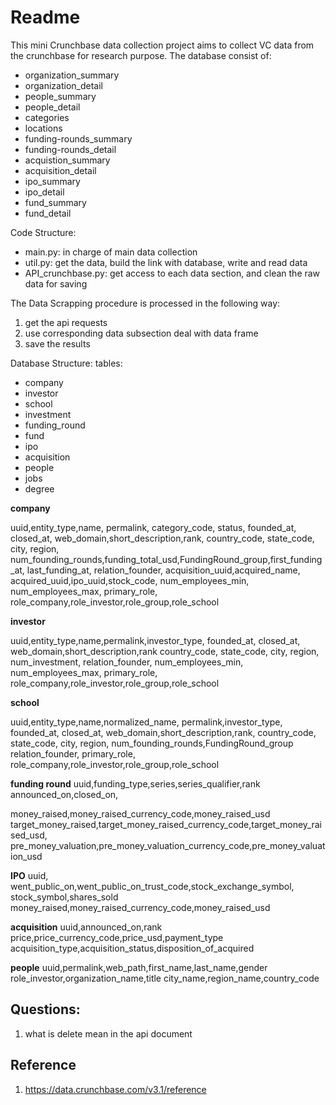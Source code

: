 # Readme
This mini Crunchbase data collection project aims to collect VC data from the crunchbase for research purpose.
The database consist of: 

* organization_summary
* organization_detail
* people_summary
* people_detail
* categories
* locations
* funding-rounds_summary
* funding-rounds_detail
* acquistion_summary
* acquisition_detail
* ipo_summary
* ipo_detail
* fund_summary
* fund_detail


Code Structure:

* main.py: in charge of main data collection
* util.py: get the data, build the link with database, write and read data
* API_crunchbase.py: get access to each data section, and clean the raw data for saving 



The Data Scrapping procedure is processed in the following way:

1. get the api requests
2. use corresponding data subsection deal with data frame
3. save the results


Database Structure: 
tables: 
* company 
* investor
* school
* investment
* funding_round
* fund
* ipo
* acquisition 
* people
* jobs
* degree 



**company** 

uuid,entity_type,name, permalink, category_code, status, founded_at, closed_at, web_domain,short_description,rank,
country_code, state_code, city, region, 
num_founding_rounds,funding_total_usd,FundingRound_group,first_funding_at, last_funding_at, 
relation_founder, 
acquisition_uuid,acquired_name, acquired_uuid,ipo_uuid,stock_code, 
num_employees_min, num_employees_max, 
primary_role, role_company,role_investor,role_group,role_school

**investor**

uuid,entity_type,name,permalink,investor_type, founded_at, closed_at, web_domain,short_description,rank
country_code, state_code, city, region,
num_investment,
relation_founder,
num_employees_min, num_employees_max, 
primary_role, role_company,role_investor,role_group,role_school

**school**

uuid,entity_type,name,normalized_name, permalink,investor_type, founded_at, closed_at, web_domain,short_description,rank,
country_code, state_code, city, region, 
num_founding_rounds,FundingRound_group
relation_founder, 
primary_role, role_company,role_investor,role_group,role_school

**funding round**
uuid,funding_type,series,series_qualifier,rank
announced_on,closed_on,

money_raised,money_raised_currency_code,money_raised_usd
target_money_raised,target_money_raised_currency_code,target_money_raised_usd,
pre_money_valuation,pre_money_valuation_currency_code,pre_money_valuation_usd

**IPO**
uuid,
went_public_on,went_public_on_trust_code,stock_exchange_symbol,
stock_symbol,shares_sold
money_raised,money_raised_currency_code,money_raised_usd

**acquisition**
uuid,announced_on,rank
price,price_currency_code,price_usd,payment_type
acquisition_type,acquisition_status,disposition_of_acquired

**people**
uuid,permalink,web_path,first_name,last_name,gender
role_investor,organization_name,title
city_name,region_name,country_code





## Questions:

1. what is delete mean in the api document  

## Reference 

1. https://data.crunchbase.com/v3.1/reference